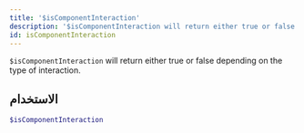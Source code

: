 ```yaml
---
title: '$isComponentInteraction'
description: '$isComponentInteraction will return either true or false depending on the type of the interaction.'
id: isComponentInteraction
---
```


`$isComponentInteraction` will return either true or false depending on the type of interaction.

## الاستخدام

```php
$isComponentInteraction
```